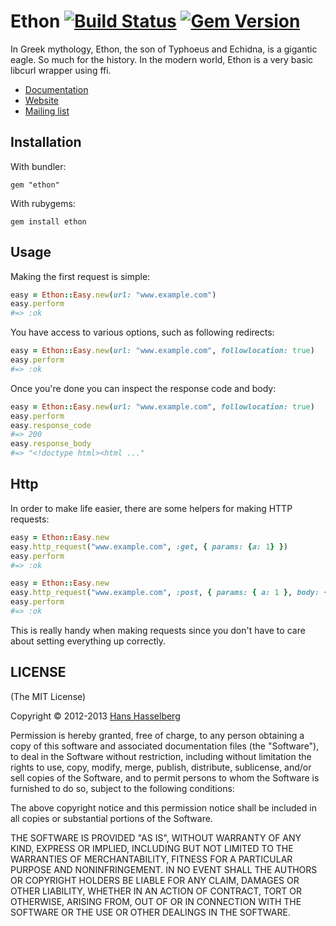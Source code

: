 #  Ethon [![Build Status](https://secure.travis-ci.org/typhoeus/ethon.png?branch=master)](http://travis-ci.org/typhoeus/ethon) [![Gem Version](https://badge.fury.io/rb/ethon.png)](http://badge.fury.io/rb/ethon)

In Greek mythology, Ethon, the son of Typhoeus and Echidna, is a gigantic eagle. So much for the history.
In the modern world, Ethon is a very basic libcurl wrapper using ffi.

* [Documentation](http://rubydoc.info/github/typhoeus/ethon/frames/Ethon)
* [Website](http://typhoeus.github.com/)
* [Mailing list](http://groups.google.com/group/typhoeus)

## Installation

With bundler:

    gem "ethon"

With rubygems:

    gem install ethon

## Usage

Making the first request is simple:

```ruby
easy = Ethon::Easy.new(url: "www.example.com")
easy.perform
#=> :ok
```

You have access to various options, such as following redirects:

```ruby
easy = Ethon::Easy.new(url: "www.example.com", followlocation: true)
easy.perform
#=> :ok
```

Once you're done you can inspect the response code and body:

```ruby
easy = Ethon::Easy.new(url: "www.example.com", followlocation: true)
easy.perform
easy.response_code
#=> 200
easy.response_body
#=> "<!doctype html><html ..."
```

## Http

In order to make life easier, there are some helpers for making HTTP requests:

```ruby
easy = Ethon::Easy.new
easy.http_request("www.example.com", :get, { params: {a: 1} })
easy.perform
#=> :ok
```

```ruby
easy = Ethon::Easy.new
easy.http_request("www.example.com", :post, { params: { a: 1 }, body: { b: 2 } })
easy.perform
#=> :ok
```

This is really handy when making requests since you don't have to care about setting
everything up correctly.

##  LICENSE

(The MIT License)

Copyright © 2012-2013 [Hans Hasselberg](http://www.hans.io)

Permission is hereby granted, free of charge, to any person obtaining a
copy of this software and associated documentation files (the "Software"),
to deal in the Software without restriction, including without
limitation the rights to use, copy, modify, merge, publish, distribute,
sublicense, and/or sell copies of the Software, and to permit persons
to whom the Software is furnished to do so, subject to the following conditions:

The above copyright notice and this permission notice shall be included
in all copies or substantial portions of the Software.

THE SOFTWARE IS PROVIDED "AS IS", WITHOUT WARRANTY OF ANY KIND, EXPRESS
OR IMPLIED, INCLUDING BUT NOT LIMITED TO THE WARRANTIES OF MERCHANTABILITY,
FITNESS FOR A PARTICULAR PURPOSE AND NONINFRINGEMENT. IN NO EVENT SHALL
THE AUTHORS OR COPYRIGHT HOLDERS BE LIABLE FOR ANY CLAIM, DAMAGES OR
OTHER LIABILITY, WHETHER IN AN ACTION OF CONTRACT, TORT OR OTHERWISE,
ARISING FROM, OUT OF OR IN CONNECTION WITH THE SOFTWARE OR THE USE OR
OTHER DEALINGS IN THE SOFTWARE.
